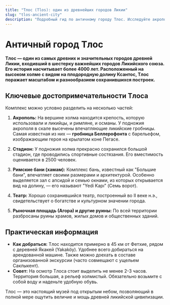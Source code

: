 ```yaml
---
title: "Тлос (Tlos): один из древнейших городов Ликии"
slug: "tlos-ancient-city"
description: "Подробный гид по античному городу Тлос. Исследуйте акрополь с ликийскими гробницами, стадион, римские бани и театр. Узнайте историю одного из шести важнейших городов Ликийского союза."
---
```


# Античный город Тлос

**Тлос — один из самых древних и значительных городов древней Ликии, входивший в шестерку важнейших городов Ликийского союза. Его история насчитывает более 4000 лет. Расположенный на высоком холме с видом на плодородную долину Ксантос, Тлос поражает масштабом и разнообразием сохранившихся построек.**

## Ключевые достопримечательности Тлоса

Комплекс можно условно разделить на несколько частей:

1.  **Акрополь:** На вершине холма находится крепость, которую использовали и ликийцы, и римляне, и османы. У подножия акрополя в скале высечены впечатляющие ликийские гробницы. Самая известная из них — **гробница Беллерофонта** с барельефом, изображающим героя на крылатом коне Пегасе.

2.  **Стадион:** У подножия холма прекрасно сохранился большой стадион, где проводились спортивные состязания. Его вместимость оценивается в 2500 человек.

3.  **Римские бани (хамам):** Комплекс бань, известный как "Большие бани", впечатляет своими размерами и архитектурой. Особенно выделяется зал с апсидой и семью окнами, из которых открывается вид на долину, — его называют "Yedi Kapı" (Семь ворот).

4.  **Театр:** Хорошо сохранившийся театр, построенный во II веке н.э., свидетельствует о богатстве и культурном значении города.

5.  **Рыночная площадь (Агора) и другие руины:** По всей территории разбросаны руины храмов, жилых домов и общественных зданий.

## Практическая информация

-   **Как добраться:** Тлос находится примерно в 45 км от Фетхие, рядом с деревней Якакей (Yakaköy). Удобнее всего добираться на арендованной машине. Также можно доехать в составе организованной экскурсии (часто совмещают с ущельем Саклыкент).
-   **Совет:** На осмотр Тлоса стоит выделить не менее 2-3 часов. Территория большая, а рельеф холмистый. Обязательно возьмите с собой воду и наденьте удобную обувь.

Тлос — это настоящий музей под открытым небом, позволяющий в полной мере ощутить величие и мощь древней ликийской цивилизации. 